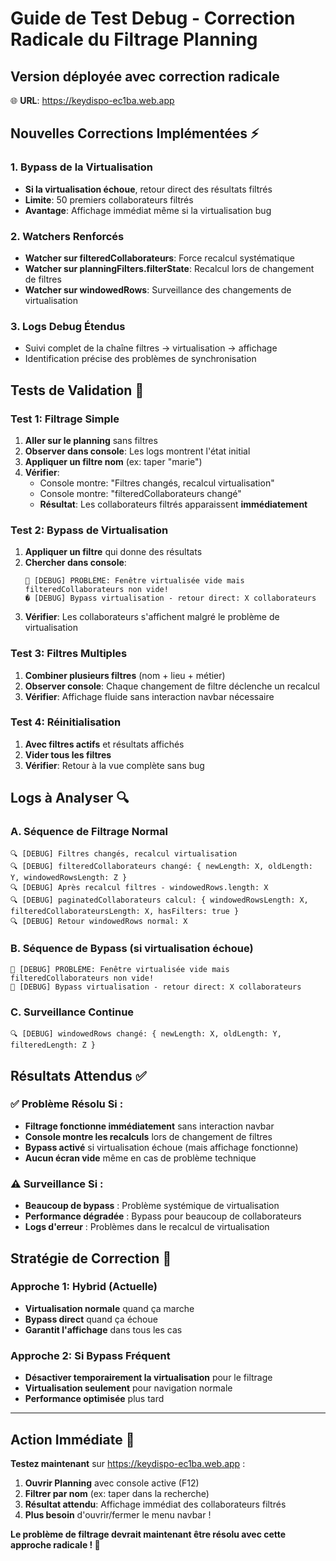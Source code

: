 # Guide de Test Debug - Correction Radicale du Filtrage Planning

## Version déployée avec correction radicale
🌐 **URL**: https://keydispo-ec1ba.web.app

## Nouvelles Corrections Implémentées ⚡

### 1. Bypass de la Virtualisation
- **Si la virtualisation échoue**, retour direct des résultats filtrés
- **Limite**: 50 premiers collaborateurs filtrés
- **Avantage**: Affichage immédiat même si la virtualisation bug

### 2. Watchers Renforcés
- **Watcher sur filteredCollaborateurs**: Force recalcul systématique
- **Watcher sur planningFilters.filterState**: Recalcul lors de changement de filtres  
- **Watcher sur windowedRows**: Surveillance des changements de virtualisation

### 3. Logs Debug Étendus
- Suivi complet de la chaîne filtres → virtualisation → affichage
- Identification précise des problèmes de synchronisation

## Tests de Validation 🧪

### Test 1: Filtrage Simple
1. **Aller sur le planning** sans filtres
2. **Observer dans console**: Les logs montrent l'état initial
3. **Appliquer un filtre nom** (ex: taper "marie")
4. **Vérifier**:
   - Console montre: "Filtres changés, recalcul virtualisation"
   - Console montre: "filteredCollaborateurs changé"
   - **Résultat**: Les collaborateurs filtrés apparaissent **immédiatement**

### Test 2: Bypass de Virtualisation
1. **Appliquer un filtre** qui donne des résultats
2. **Chercher dans console**: 
   ```
   🚨 [DEBUG] PROBLÈME: Fenêtre virtualisée vide mais filteredCollaborateurs non vide!
   � [DEBUG] Bypass virtualisation - retour direct: X collaborateurs
   ```
3. **Vérifier**: Les collaborateurs s'affichent malgré le problème de virtualisation

### Test 3: Filtres Multiples
1. **Combiner plusieurs filtres** (nom + lieu + métier)
2. **Observer console**: Chaque changement de filtre déclenche un recalcul
3. **Vérifier**: Affichage fluide sans interaction navbar nécessaire

### Test 4: Réinitialisation
1. **Avec filtres actifs** et résultats affichés
2. **Vider tous les filtres**
3. **Vérifier**: Retour à la vue complète sans bug

## Logs à Analyser 🔍

### A. Séquence de Filtrage Normal
```
🔍 [DEBUG] Filtres changés, recalcul virtualisation
🔍 [DEBUG] filteredCollaborateurs changé: { newLength: X, oldLength: Y, windowedRowsLength: Z }
🔍 [DEBUG] Après recalcul filtres - windowedRows.length: X
🔍 [DEBUG] paginatedCollaborateurs calcul: { windowedRowsLength: X, filteredCollaborateursLength: X, hasFilters: true }
🔍 [DEBUG] Retour windowedRows normal: X
```

### B. Séquence de Bypass (si virtualisation échoue)
```
🚨 [DEBUG] PROBLÈME: Fenêtre virtualisée vide mais filteredCollaborateurs non vide!
🔧 [DEBUG] Bypass virtualisation - retour direct: X collaborateurs
```

### C. Surveillance Continue
```
🔍 [DEBUG] windowedRows changé: { newLength: X, oldLength: Y, filteredLength: Z }
```

## Résultats Attendus ✅

### ✅ Problème Résolu Si :
- **Filtrage fonctionne immédiatement** sans interaction navbar
- **Console montre les recalculs** lors de changement de filtres
- **Bypass activé** si virtualisation échoue (mais affichage fonctionne)
- **Aucun écran vide** même en cas de problème technique

### ⚠️ Surveillance Si :
- **Beaucoup de bypass** : Problème systémique de virtualisation
- **Performance dégradée** : Bypass pour beaucoup de collaborateurs
- **Logs d'erreur** : Problèmes dans le recalcul de virtualisation

## Stratégie de Correction 🎯

### Approche 1: Hybrid (Actuelle)
- **Virtualisation normale** quand ça marche
- **Bypass direct** quand ça échoue
- **Garantit l'affichage** dans tous les cas

### Approche 2: Si Bypass Fréquent
- **Désactiver temporairement la virtualisation** pour le filtrage
- **Virtualisation seulement** pour navigation normale
- **Performance optimisée** plus tard

---

## Action Immédiate 🚀

**Testez maintenant** sur https://keydispo-ec1ba.web.app :

1. **Ouvrir Planning** avec console active (F12)
2. **Filtrer par nom** (ex: taper dans la recherche)
3. **Résultat attendu**: Affichage immédiat des collaborateurs filtrés
4. **Plus besoin** d'ouvrir/fermer le menu navbar !

**Le problème de filtrage devrait maintenant être résolu avec cette approche radicale ! 🎉**
